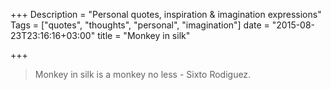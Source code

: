 +++
Description = "Personal quotes, inspiration & imagination expressions"
Tags = ["quotes", "thoughts", "personal", "imagination"]
date = "2015-08-23T23:16:16+03:00"
title = "Monkey in silk"

+++

> Monkey in silk is a monkey no less - Sixto Rodiguez.
